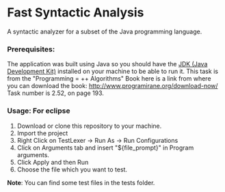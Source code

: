 # Fast Syntactic Analysis
A syntactic analyzer for a subset of the Java programming language.

### Prerequisites:
The application was built using Java so you should have the [JDK (Java Development Kit)](http://www.oracle.com/technetwork/java/javase/downloads/index-jsp-138363.html) installed on your machine to be able to run it.
This task is from the "Programming = ++ Algorithms" Book here is a link from where you can download the book: http://www.programirane.org/download-now/ Task number is 2.52, on page 193.

### Usage: For eclipse
  1. Download or clone this repository to your machine.
  2. Import the project
  3. Right Click on TestLexer -> Run As -> Run Configurations
  4. Click on Arguments tab and insert "${file_prompt}" in Program arguments.
  5. Click Apply and then Run
  6. Choose the file which you want to test.
  
  **Note**: You can find some test files in the tests folder.



